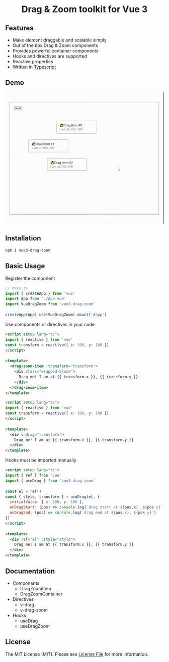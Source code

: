 <h1 align="center">Drag & Zoom toolkit for Vue 3</h1>

## Features
- Make element draggable and scalable simply
- Out of the box Drag & Zoom components
- Provides powerful container components
- Hooks and directives are supported
- Reactive properties
- Written in [Typescript](https://www.typescriptlang.org/)

## Demo
![](https://github.com/AkiSun/vue3-drag-zoom/blob/dev/demo/demo.gif)

## Installation
```bash
npm i vue3-drag-zoom
```

## Basic Usage
Register the component
```ts
// main.ts
import { createApp } from 'vue'
import App from './App.vue'
import VueDragZoom from 'vue3-drag-zoom'

createApp(App).use(VueDragZoom).mount('#app')
```
Use components or directives in your code
```html
<script setup lang="ts">
import { reactive } from 'vue'
const transform = reactive({ x: 100, y: 100 })
</script>

<template>
  <drag-zoom-item :transform="transform">
    <div class="wrapped-block">
      Drag me! I am at {{ transform.x }}, {{ transform.y }}
    </div>
  </drag-zoom-item>
</template>
```
```html
<script setup lang="ts">
import { reactive } from 'vue'
const transform = reactive({ x: 100, y: 100 })
</script>

<template>
  <div v-drag="transform">
    Drag me! I am at {{ transform.x }}, {{ transform.y }}
  </div>
</template>
```
Hooks must be imported manually
```html 
<script setup lang="ts">
import { ref } from 'vue'
import { useDrag } from 'vue3-drag-zoom'

const el = ref()
const { style, transform } = useDrag(el, {
  initialValue: { x: 100, y: 100 },
  onDragStart: (pos) => console.log(`drag start at ${pos,x}, ${pos.y}`),
  onDragEnd: (pos) => console.log(`drag end at ${pos.x}, ${pos.y}`)
})
</script>

<template>
  <div ref="el" :style="style">
    Drag me! I am at {{ transform.x }}, {{ transform.y }}
  </div>
</template>
```

## Documentation
- Components
  - DragZoomItem
  - DragZoomContainer
- Directives
  - v-drag
  - v-drag-zoom
- Hooks
  - useDrag
  - useDragZoom

## License
The MIT License (MIT). Please see [License File](https://github.com/AkiSun/vue3-drag-zoom/blob/master/LICENSE) for more information.
